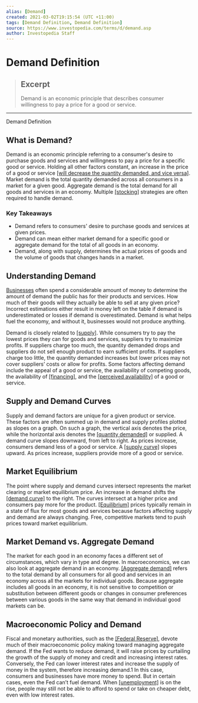 ```yaml
---
alias: [Demand]
created: 2021-03-02T19:15:54 (UTC +11:00)
tags: [Demand Definition, Demand Definition]
source: https://www.investopedia.com/terms/d/demand.asp
author: Investopedia Staff
---
```


# Demand Definition

> ## Excerpt
> Demand is an economic principle that describes consumer willingness to pay a price for a good or service.

---

Demand Definition
## What is Demand?

Demand is an economic principle referring to a consumer's desire to purchase goods and services and willingness to pay a price for a specific good or service. Holding all other factors constant, an increase in the price of a good or service [[will decrease the quantity demanded, and vice versa]](https://www.investopedia.com/ask/answers/042815/which-economic-factors-most-affect-demand-consumer-goods.asp). Market demand is the total quantity demanded across all consumers in a market for a given good. Aggregate demand is the total demand for all goods and services in an economy. Multiple [[stocking]](https://www.investopedia.com/terms/m/make-to-stock.asp) strategies are often required to handle demand.

### Key Takeaways

-   Demand refers to consumers' desire to purchase goods and services at given prices.
-   Demand can mean either market demand for a specific good or aggregate demand for the total of all goods in an economy.
-   Demand, along with supply, determines the actual prices of goods and the volume of goods that changes hands in a market.

## Understanding Demand

[Businesses](https://www.investopedia.com/terms/b/business.asp) often spend a considerable amount of money to determine the amount of demand the public has for their products and services. How much of their goods will they actually be able to sell at any given price? Incorrect estimations either result in money left on the table if demand is underestimated or losses if demand is overestimated. Demand is what helps fuel the economy, and without it, businesses would not produce anything.

Demand is closely related to [[supply]](https://www.investopedia.com/terms/s/supply.asp). While consumers try to pay the lowest prices they can for goods and services, suppliers try to maximize profits. If suppliers charge too much, the quantity demanded drops and suppliers do not sell enough product to earn sufficient profits. If suppliers charge too little, the quantity demanded increases but lower prices may not cover suppliers’ costs or allow for profits. Some factors affecting demand include the appeal of a good or service, the availability of competing goods, the availability of [[financing]](https://www.investopedia.com/terms/f/financing.asp), and the [[perceived availability]](https://www.investopedia.com/terms/r/ratchet-effect.asp) of a good or service.

## Supply and Demand Curves

Supply and demand factors are unique for a given product or service. These factors are often summed up in demand and supply profiles plotted as slopes on a graph. On such a graph, the vertical axis denotes the price, while the horizontal axis denotes the [[quantity demanded]](https://www.investopedia.com/terms/q/quantitydemanded.asp) or supplied. A demand curve slopes downward, from left to right. As prices increase, consumers demand less of a good or service. A [[supply curve]](https://www.investopedia.com/terms/s/supply-curve.asp) slopes upward. As prices increase, suppliers provide more of a good or service.

## Market Equilibrium

The point where supply and demand curves intersect represents the market clearing or market equilibrium price. An increase in demand shifts the [[demand curve]](https://www.investopedia.com/terms/d/demand-curve.asp) to the right. The curves intersect at a higher price and consumers pay more for the product. [[Equilibrium]](https://www.investopedia.com/terms/e/equilibrium.asp) prices typically remain in a state of flux for most goods and services because factors affecting supply and demand are always changing. Free, competitive markets tend to push prices toward market equilibrium.

## Market Demand vs. Aggregate Demand

The market for each good in an economy faces a different set of circumstances, which vary in type and degree. In macroeconomics, we can also look at aggregate demand in an economy. [[Aggregate demand]](https://www.investopedia.com/terms/a/aggregatedemand.asp) refers to the total demand by all consumers for all good and services in an economy across all the markets for individual goods. Because aggregate includes all goods in an economy, it is not sensitive to competition or substitution between different goods or changes in consumer preferences between various goods in the same way that demand in individual good markets can be.

## Macroeconomic Policy and Demand

Fiscal and monetary authorities, such as the [[Federal Reserve]](https://www.investopedia.com/terms/f/federalreservebank.asp), devote much of their macroeconomic policy making toward managing aggregate demand. If the Fed wants to reduce demand, it will raise prices by curtailing the growth of the supply of money and credit and increasing interest rates. Conversely, the Fed can lower interest rates and increase the supply of money in the system, therefore increasing demand.1 In this case, consumers and businesses have more money to spend. But in certain cases, even the Fed can’t fuel demand. When [[unemployment]](https://www.investopedia.com/terms/u/unemployment.asp) is on the rise, people may still not be able to afford to spend or take on cheaper debt, even with low interest rates.
